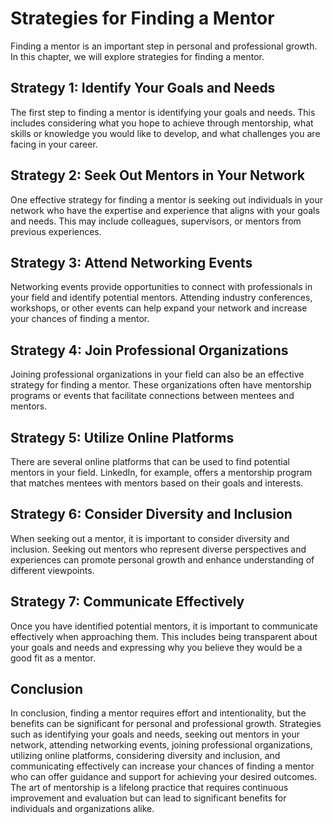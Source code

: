 Strategies for Finding a Mentor
============================================================

Finding a mentor is an important step in personal and professional growth. In this chapter, we will explore strategies for finding a mentor.

Strategy 1: Identify Your Goals and Needs
-----------------------------------------

The first step to finding a mentor is identifying your goals and needs. This includes considering what you hope to achieve through mentorship, what skills or knowledge you would like to develop, and what challenges you are facing in your career.

Strategy 2: Seek Out Mentors in Your Network
--------------------------------------------

One effective strategy for finding a mentor is seeking out individuals in your network who have the expertise and experience that aligns with your goals and needs. This may include colleagues, supervisors, or mentors from previous experiences.

Strategy 3: Attend Networking Events
------------------------------------

Networking events provide opportunities to connect with professionals in your field and identify potential mentors. Attending industry conferences, workshops, or other events can help expand your network and increase your chances of finding a mentor.

Strategy 4: Join Professional Organizations
-------------------------------------------

Joining professional organizations in your field can also be an effective strategy for finding a mentor. These organizations often have mentorship programs or events that facilitate connections between mentees and mentors.

Strategy 5: Utilize Online Platforms
------------------------------------

There are several online platforms that can be used to find potential mentors in your field. LinkedIn, for example, offers a mentorship program that matches mentees with mentors based on their goals and interests.

Strategy 6: Consider Diversity and Inclusion
--------------------------------------------

When seeking out a mentor, it is important to consider diversity and inclusion. Seeking out mentors who represent diverse perspectives and experiences can promote personal growth and enhance understanding of different viewpoints.

Strategy 7: Communicate Effectively
-----------------------------------

Once you have identified potential mentors, it is important to communicate effectively when approaching them. This includes being transparent about your goals and needs and expressing why you believe they would be a good fit as a mentor.

Conclusion
----------

In conclusion, finding a mentor requires effort and intentionality, but the benefits can be significant for personal and professional growth. Strategies such as identifying your goals and needs, seeking out mentors in your network, attending networking events, joining professional organizations, utilizing online platforms, considering diversity and inclusion, and communicating effectively can increase your chances of finding a mentor who can offer guidance and support for achieving your desired outcomes. The art of mentorship is a lifelong practice that requires continuous improvement and evaluation but can lead to significant benefits for individuals and organizations alike.


